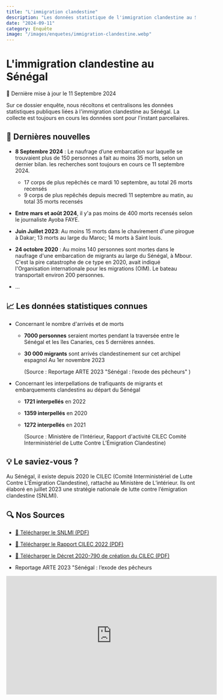 ```yaml
---
title: "L'immigration clandestine"
description: "Les données statistique de l'immigration clandestine au Sénégal"
date: "2024-09-11"
category: Enquête
image: "/images/enquetes/immigration-clandestine.webp"
---
```


# L'immigration clandestine au Sénégal

📅 Dernière mise à jour le 11 Septembre 2024

Sur ce dossier enquête, nous récoltons et centralisons les données statistiques publiques liées à l'immigration clandestine au Sénégal. La collecte est toujours en cours les données sont pour l'instant parcellaires.

## 📰 Dernières nouvelles

- **8 Septembre 2024** : Le naufrage d’une embarcation sur laquelle se trouvaient plus de 150 personnes a fait au moins 35 morts, selon un dernier bilan. les recherches sont toujours en cours ce 11 septembre 2024.

  - 17 corps de plus repêchés ce mardi 10 septembre, au total 26 morts recensés
  - 9 corps de plus repêchés depuis mecredi 11 septembre au matin, au total 35 morts recensés

- **Entre mars et août 2024**, il y'a pas moins de 400 morts recensés selon le journaliste Ayoba FAYE.

- **Juin Juillet 2023**: Au moins 15 morts dans le chavirement d'une pirogue à Dakar; 13 morts au large du Maroc; 14 morts à Saint louis.

- **24 octobre 2020** : Au moins 140 personnes sont mortes dans le naufrage d'une embarcation de migrants au large du Sénégal, à Mbour. C'est la pire catastrophe de ce type en 2020, avait indiqué l'Organisation internationale pour les migrations (OIM). Le bateau transportait environ 200 personnes.

- ...

## 📈 Les données statistiques connues

- Concernant le nombre d'arrivés et de morts

  - **7000 personnes** seraient mortes pendant la traversée entre le Sénégal et les îles Canaries, ces 5 dernières années.

  - **30 000 migrants** sont arrivés clandestinement sur cet archipel espagnol Au 1er novembre 2023

    (Source : Reportage ARTE 2023 "Sénégal : l’exode des pêcheurs" )

- Concernant les interpellations de trafiquants de migrants et embarquements clandestins au départ du Sénégal

  - **1721 interpellés** en 2022

  - **1359 interpellés** en 2020

  - **1272 interpellés** en 2021

    (Source : Ministère de l'Intérieur, Rapport d'activité CILEC Comité Interministériel de Lutte Contre L’Émigration Clandestine)

## 💡 Le saviez-vous ?

Au Sénégal, il existe depuis 2020 le CILEC (Comité Interministériel de Lutte Contre L’Émigration Clandestine), rattaché au Ministère de L’intérieur. Ils ont élaboré en juillet 2023 une stratégie nationale de lutte contre l’émigration clandestine (SNLMI).

## 🔍 Nos Sources

- <a href="/pdf/immigration-clandestine/CILEC-SNLMI-PAN-2023-2025.pdf" target="_blank">📄 Télécharger le SNLMI (PDF)</a>

- <a href="/pdf/immigration-clandestine/CILEC-Rapport-2022.pdf" target="_blank">📄 Télécharger le Rapport CILEC 2022 (PDF)</a>

- <a href="/pdf/immigration-clandestine/CILEC-decret-2020-790.pdf" target="_blank">📄 Télécharger le Décret 2020-790 de création du CILEC (PDF)</a>

- Reportage ARTE 2023 "Sénégal : l’exode des pêcheurs

<iframe width="560" height="315" src="https://www.youtube.com/embed/fNd6PAyv8c8" frameborder="0" allow="autoplay; encrypted-media" allowfullscreen></iframe>
